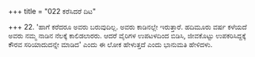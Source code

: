 +++
title = "022 ಕರೆಸಿದರೆ ದಿಟ"

+++
22. 'ಹಾಗೆ ಕರೆದರೂ ಅವರು ಬರುವುದಿಲ್ಲ. ಅವರು ಕಾಡಿನಲ್ಲೇ ಇರುತ್ತಾರೆ. ಹದಿಮೂರು ವರ್ಷ ಕಳೆಯದೆ ಅವರು ನಮ್ಮ ನಾಡಿನ ನೆಲಕ್ಕೆ ಕಾಲಿಡಲಾರರು. ಆದರೆ ವೈರಿಗಳ ಉಪಟಳದಿಂದ ಬಿಡಿಸಿ, ಜೀವಕೊಟ್ಟು ಉಪಕರಿಸಿದ್ದಕ್ಕೆ ಕೌರವ ಸರಿಯಾದುದನ್ನೇ ಮಾಡಿದ' ಎಂದು ಈ ಲೋಕ ಹೇಳುತ್ತದೆ ಎಂದು ಭಾನುಮತಿ ಹೇಳಿದಳು.